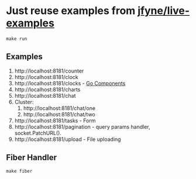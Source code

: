 Just reuse examples from [jfyne/live-examples](https://github.com/jfyne/live-examples)
====

```
make run
```

## Examples

1. http://localhost:8181/counter
2. http://localhost:8181/clock
3. http://localhost:8181/clocks - [Go Components](https://github.com/maragudk/gomponents)
4. http://localhost:8181/charts
5. http://localhost:8181/chat
6. Cluster:
    1. http://localhost:8181/chat/one
    2. http://localhost:8181/chat/two
7. http://localhost:8181/tasks - Form
8. http://localhost:8181/pagination - query params handler, socket.PatchURL().
9. http://localhost:8181/upload - File uploading

## Fiber Handler

```
make fiber
```
